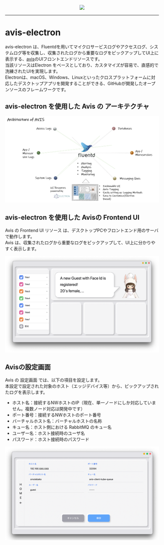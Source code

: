 <p align="center"> <img src="https://user-images.githubusercontent.com/91356865/142383090-461c8d1d-0faa-45df-963b-163427cf1917.png" width="300">
</p> <p align="center"></p>

***  

# avis-electron

avis-electron は、Fluentdを用いてマイクロサービスログやアクセスログ、システムログ等を収集し、収集されたログから重要なログをピックアップしてUI上に表示する、[avis](https://github.com/latonaio/avis)のUIフロントエンドリソースです。  
当該リソースはElectron をベースとしており、カスタマイズが容易で、直感的で洗練されたUIを実現します。  
Electronは、macOS、Windows、Linuxといったクロスプラットフォームに対応したデスクトップアプリを開発することができる、GitHubが開発したオープンソースのフレームワークです。  

## avis-electron を使用した Avis の アーキテクチャ  

![avis-architecture](docs/avis_architecture.png)

## avis-electron を使用した Avisの Frontend UI  
Avis の Frontend UI リソース は、デスクトップPCやフロントエンド用のサーバで動作します。  
Avis は、収集されたログから重要なログをピックアップして、UI上に分かりやすく表示します。  

![avis_screen](docs/avis_screen.png)

## Avisの設定画面
Avis の 設定画面 では、以下の項目を設定します。  
本設定で設定された対象のホスト（エッジデバイス等）から、ピックアップされたログを表示します。  

* ホスト名：接続するNWホストのIP（現在、単一ノードにしか対応していません。複数ノード対応は開発中です）  
* ポート番号：接続するNWホストのポート番号  
* バーチャルホスト名：バーチャルホストの名称  
* キュー名：ホスト側における RabbitMQ のキュー名  
* ユーザー名：ホスト接続時のユーザ名  
* パスワード：ホスト接続時のパスワード  

![avis-set](docs/avis_set.png)

